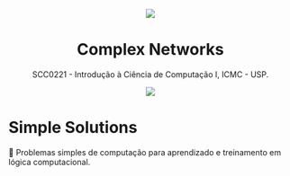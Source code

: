 <p align="center">
  <img src="https://media.giphy.com/media/xT4uQF7h39mlsF5czK/giphy.gif"/>
  <h1 align="center">Complex Networks</h1>
  <p align="center"> SCC0221 - Introdução à Ciência de Computação I, ICMC - USP.</p>
</p>

<p align="center">
  <img src="http://ForTheBadge.com/images/badges/made-with-c.svg"/>
</p>

# Simple Solutions
:memo: Problemas simples de computação para aprendizado e treinamento em lógica computacional.
